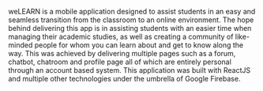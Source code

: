 weLEARN is a mobile application designed to assist students in an easy and seamless transition from the classroom to an online environment. The hope behind delivering this app is in assisting students with an easier time when managing their academic studies, as well as creating a community of like-minded people for whom you can learn about and get to know along the way. This was achieved by delivering multiple pages such as a forum, chatbot, chatroom and profile page all of which are entirely personal through an account based system. This application was built with ReactJS and multiple other technologies under the umbrella of Google Firebase.
